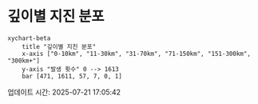 # 깊이별 지진 분포

```mermaid
xychart-beta
    title "깊이별 지진 분포"
    x-axis ["0-10km", "11-30km", "31-70km", "71-150km", "151-300km", "300km+"]
    y-axis "발생 횟수" 0 --> 1613
    bar [471, 1611, 57, 7, 0, 1]
```

업데이트 시간: 2025-07-21 17:05:42
